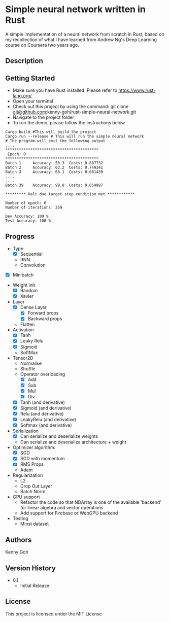 # Simple neural network written in Rust

A simple implementation of a neural network from scratch in Rust, based on my recollection of what I have learned from Andrew Ng's Deep Learning course on Coursera
two years ago.

## Description


## Getting Started
- Make sure you have Rust installed. Please refer to https://www.rust-lang.org/
- Open your terminal
- Check out this project by using the command: git clone git@github.com:kenny-goh/rust-simple-neural-network.git
- Navigate to the project folder
- To run the demo, please follow the instructions below
```shell
Cargo build #This will build the project
Cargo run --release # This will run the simple neural network 
# The program will emit the following output
....
*****************************************
 Epoch: 0
*****************************************
Batch 1     Accuracy: 50.3  Costs: 0.887732
Batch 2     Accuracy: 63.2  Costs: 0.749341
Batch 3     Accuracy: 68.1  Costs: 0.681430
....
....
Batch 39    Accuracy: 99.8  Costs: 0.054997

********* Halt due target stop condition met ************

Number of epoch: 6
Number of iterations: 259

Dev Accuracy: 100 %
Test Accuracy: 100 %
```


## Progress
- Type
  - [x] Sequential
  - RNN
  - Convolution

- [x] Minibatch
- Weight init
  - [x] Random
  - [x] Xavier
- Layer 
  - [x] Dense Layer
    - [x] Forward props
    - [x] Backward props
  - Flatten
- Activation
  - [x] Tanh
  - [x] Leaky Relu
  - [x] Sigmoid
  - SoftMax
- Tensor2D
  - Normalise
  - Shuffle
  - Operator overloading
    - [x] Add
    - [x] Sub
    - [x] Mul
    - [x] Div
  - [x] Tanh (and derivative)
  - [x] Sigmoid (and derivative)
  - [x] Relu (and derivative)
  - [x] LeakyRelu (and derivative)
  - [x] Softmax (and derivative)
- Serialization
  - [x] Can serialize and deserialize weights
  - Can serialize and deserialize architecture + weight
- Optimizer algorithm:
  - [x] SGD
  - [x] SGD with momentum
  - [x] RMS Props
  - Adam
- Regularization
  - L2
  - Drop Out Layer
  - Batch Norm
- GPU support
  - Refactor the code so that NDArray is one of the available 'backend' for linear algebra and vector operations
  - Add support for Firebase or WebGPU backend
- Testing
  - Minst dataset


## Authors
Kenny Goh

## Version History
* 0.1
    * Initial Release

## License

This project is licensed under the MIT License 




